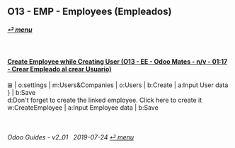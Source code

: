 ## O13 - EMP - Employees (Empleados)
#### [_&#x23CE; menu_](/o13/ee/o13-ee-guides_menu.md)  

<br>

#### [Create Employee while Creating User (O13 - EE - Odoo Mates - n/v - 01:17 - Crear Empleado al crear Usuario)](https://youtube.com/embed/fhaB5pnTp9Q?autoplay=1&start=0&end=0&rel=0)
&#x229E; | o:settings | m:Users&Companies | o:Users | b:Create | a:Input User data } | b:Save  
d:Don't forget to create the linked employee. Click here to create it  
w:CreateEmployee | a:Input Employee data | b:Save  

<br>

###### Odoo Guides - v2_01 &nbsp; 2019-07-24  [_&#x23CE; menu_](/o13/ee/o13-ee-guides_menu.md)  
